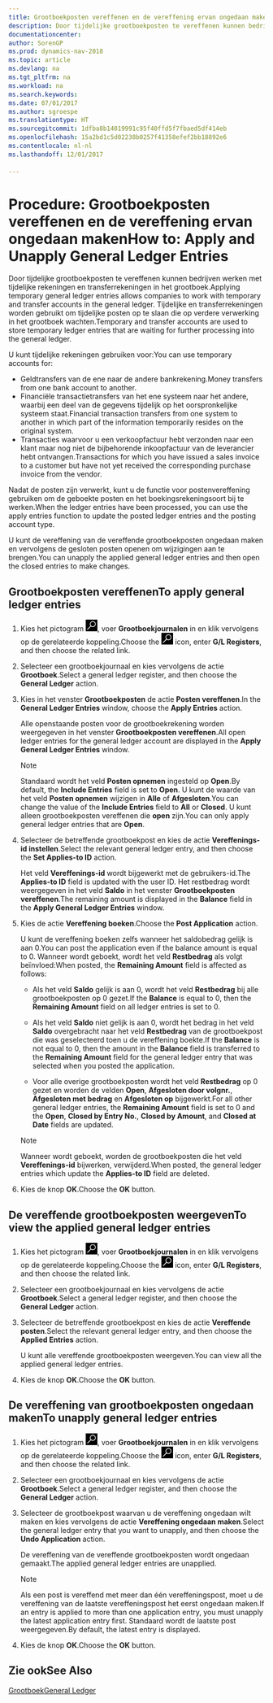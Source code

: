 ```yaml
---
title: Grootboekposten vereffenen en de vereffening ervan ongedaan maken
description: Door tijdelijke grootboekposten te vereffenen kunnen bedrijven werken met tijdelijke rekeningen en transferrekeningen in het grootboek. Tijdelijke en transferrekeningen worden gebruikt om tijdelijke posten op te slaan die op verdere verwerking in het grootboek wachten.
documentationcenter: 
author: SorenGP
ms.prod: dynamics-nav-2018
ms.topic: article
ms.devlang: na
ms.tgt_pltfrm: na
ms.workload: na
ms.search.keywords: 
ms.date: 07/01/2017
ms.author: sgroespe
ms.translationtype: HT
ms.sourcegitcommit: 1dfba8b14019991c95f40ffd5f7fbaed5df414eb
ms.openlocfilehash: 15a2bd1c5d02238b0257f41358efef2bb18892e6
ms.contentlocale: nl-nl
ms.lasthandoff: 12/01/2017

---
```

# <a name="how-to-apply-and-unapply-general-ledger-entries"></a><span data-ttu-id="905c5-104">Procedure: Grootboekposten vereffenen en de vereffening ervan ongedaan maken</span><span class="sxs-lookup"><span data-stu-id="905c5-104">How to: Apply and Unapply General Ledger Entries</span></span>
<span data-ttu-id="905c5-105">Door tijdelijke grootboekposten te vereffenen kunnen bedrijven werken met tijdelijke rekeningen en transferrekeningen in het grootboek.</span><span class="sxs-lookup"><span data-stu-id="905c5-105">Applying temporary general ledger entries allows companies to work with temporary and transfer accounts in the general ledger.</span></span> <span data-ttu-id="905c5-106">Tijdelijke en transferrekeningen worden gebruikt om tijdelijke posten op te slaan die op verdere verwerking in het grootboek wachten.</span><span class="sxs-lookup"><span data-stu-id="905c5-106">Temporary and transfer accounts are used to store temporary ledger entries that are waiting for further processing into the general ledger.</span></span>  

<span data-ttu-id="905c5-107">U kunt tijdelijke rekeningen gebruiken voor:</span><span class="sxs-lookup"><span data-stu-id="905c5-107">You can use temporary accounts for:</span></span>  

- <span data-ttu-id="905c5-108">Geldtransfers van de ene naar de andere bankrekening.</span><span class="sxs-lookup"><span data-stu-id="905c5-108">Money transfers from one bank account to another.</span></span>  
- <span data-ttu-id="905c5-109">Financiële transactietransfers van het ene systeem naar het andere, waarbij een deel van de gegevens tijdelijk op het oorspronkelijke systeem staat.</span><span class="sxs-lookup"><span data-stu-id="905c5-109">Financial transaction transfers from one system to another in which part of the information temporarily resides on the original system.</span></span>  
- <span data-ttu-id="905c5-110">Transacties waarvoor u een verkoopfactuur hebt verzonden naar een klant maar nog niet de bijbehorende inkoopfactuur van de leverancier hebt ontvangen.</span><span class="sxs-lookup"><span data-stu-id="905c5-110">Transactions for which you have issued a sales invoice to a customer but have not yet received the corresponding purchase invoice from the vendor.</span></span>  

<span data-ttu-id="905c5-111">Nadat de posten zijn verwerkt, kunt u de functie voor postenvereffening gebruiken om de geboekte posten en het boekingsrekeningsoort bij te werken.</span><span class="sxs-lookup"><span data-stu-id="905c5-111">When the ledger entries have been processed, you can use the apply entries function to update the posted ledger entries and the posting account type.</span></span>  

<span data-ttu-id="905c5-112">U kunt de vereffening van de vereffende grootboekposten ongedaan maken en vervolgens de gesloten posten openen om wijzigingen aan te brengen.</span><span class="sxs-lookup"><span data-stu-id="905c5-112">You can unapply the applied general ledger entries and then open the closed entries to make changes.</span></span>  

## <a name="to-apply-general-ledger-entries"></a><span data-ttu-id="905c5-113">Grootboekposten vereffenen</span><span class="sxs-lookup"><span data-stu-id="905c5-113">To apply general ledger entries</span></span>  

1.  <span data-ttu-id="905c5-114">Kies het pictogram ![Zoeken naar pagina of rapport](../../media/ui-search/search_small.png "pictogram Zoeken naar pagina of rapport"), voer **Grootboekjournalen** in en klik vervolgens op de gerelateerde koppeling.</span><span class="sxs-lookup"><span data-stu-id="905c5-114">Choose the ![Search for Page or Report](../../media/ui-search/search_small.png "Search for Page or Report icon") icon, enter **G/L Registers**, and then choose the related link.</span></span>  
2.  <span data-ttu-id="905c5-115">Selecteer een grootboekjournaal en kies vervolgens de actie **Grootboek**.</span><span class="sxs-lookup"><span data-stu-id="905c5-115">Select a general ledger register, and then choose the **General Ledger** action.</span></span>  
3.  <span data-ttu-id="905c5-116">Kies in het venster **Grootboekposten** de actie **Posten vereffenen**.</span><span class="sxs-lookup"><span data-stu-id="905c5-116">In the **General Ledger Entries** window, choose the **Apply Entries** action.</span></span>  

    <span data-ttu-id="905c5-117">Alle openstaande posten voor de grootboekrekening worden weergegeven in het venster **Grootboekposten vereffenen**.</span><span class="sxs-lookup"><span data-stu-id="905c5-117">All open ledger entries for the general ledger account are displayed in the **Apply General Ledger Entries** window.</span></span>  

    > [!NOTE]  
    >  <span data-ttu-id="905c5-118">Standaard wordt het veld **Posten opnemen** ingesteld op **Open**.</span><span class="sxs-lookup"><span data-stu-id="905c5-118">By default, the **Include Entries** field is set to **Open**.</span></span> <span data-ttu-id="905c5-119">U kunt de waarde van het veld **Posten opnemen** wijzigen in **Alle** of **Afgesloten**.</span><span class="sxs-lookup"><span data-stu-id="905c5-119">You can change the value of the **Include Entries** field to **All** or **Closed**.</span></span> <span data-ttu-id="905c5-120">U kunt alleen grootboekposten vereffenen die **open** zijn.</span><span class="sxs-lookup"><span data-stu-id="905c5-120">You can only apply general ledger entries that are **Open**.</span></span>  

4.  <span data-ttu-id="905c5-121">Selecteer de betreffende grootboekpost en kies de actie **Vereffenings-id instellen**.</span><span class="sxs-lookup"><span data-stu-id="905c5-121">Select the relevant general ledger entry, and then choose the **Set Applies-to ID** action.</span></span>  

    <span data-ttu-id="905c5-122">Het veld **Vereffenings-id** wordt bijgewerkt met de gebruikers-id.</span><span class="sxs-lookup"><span data-stu-id="905c5-122">The **Applies-to ID** field is updated with the user ID.</span></span> <span data-ttu-id="905c5-123">Het restbedrag wordt weergegeven in het veld **Saldo** in het venster **Grootboekposten vereffenen**.</span><span class="sxs-lookup"><span data-stu-id="905c5-123">The remaining amount is displayed in the **Balance** field in the **Apply General Ledger Entries** window.</span></span>  
5.  <span data-ttu-id="905c5-124">Kies de actie **Vereffening boeken**.</span><span class="sxs-lookup"><span data-stu-id="905c5-124">Choose the **Post Application** action.</span></span>  

    <span data-ttu-id="905c5-125">U kunt de vereffening boeken zelfs wanneer het saldobedrag gelijk is aan 0.</span><span class="sxs-lookup"><span data-stu-id="905c5-125">You can post the application even if the balance amount is equal to 0.</span></span> <span data-ttu-id="905c5-126">Wanneer wordt geboekt, wordt het veld **Restbedrag** als volgt beïnvloed:</span><span class="sxs-lookup"><span data-stu-id="905c5-126">When posted, the **Remaining Amount** field is affected as follows:</span></span>  

    - <span data-ttu-id="905c5-127">Als het veld **Saldo** gelijk is aan 0, wordt het veld **Restbedrag** bij alle grootboekposten op 0 gezet.</span><span class="sxs-lookup"><span data-stu-id="905c5-127">If the **Balance** is equal to 0, then the **Remaining Amount** field on all ledger entries is set to 0.</span></span>  

    - <span data-ttu-id="905c5-128">Als het veld **Saldo** niet gelijk is aan 0, wordt het bedrag in het veld **Saldo** overgebracht naar het veld **Restbedrag** van de grootboekpost die was geselecteerd toen u de vereffening boekte.</span><span class="sxs-lookup"><span data-stu-id="905c5-128">If the **Balance** is not equal to 0, then the amount in the **Balance** field is transferred to the **Remaining Amount** field for the general ledger entry that was selected when you posted the application.</span></span>  

    - <span data-ttu-id="905c5-129">Voor alle overige grootboekposten wordt het veld **Restbedrag** op 0 gezet en worden de velden **Open**, **Afgesloten door volgnr.**, **Afgesloten met bedrag** en **Afgesloten op** bijgewerkt.</span><span class="sxs-lookup"><span data-stu-id="905c5-129">For all other general ledger entries, the **Remaining Amount** field is set to 0 and the **Open**, **Closed by Entry No.**, **Closed by Amount**, and **Closed at Date** fields are updated.</span></span>  

    > [!NOTE]  
    >  <span data-ttu-id="905c5-130">Wanneer wordt geboekt, worden de grootboekposten die het veld **Vereffenings-id** bijwerken, verwijderd.</span><span class="sxs-lookup"><span data-stu-id="905c5-130">When posted, the general ledger entries which update the **Applies-to ID** field are deleted.</span></span>  

6.  <span data-ttu-id="905c5-131">Kies de knop **OK**.</span><span class="sxs-lookup"><span data-stu-id="905c5-131">Choose the **OK** button.</span></span>  

## <a name="to-view-the-applied-general-ledger-entries"></a><span data-ttu-id="905c5-132">De vereffende grootboekposten weergeven</span><span class="sxs-lookup"><span data-stu-id="905c5-132">To view the applied general ledger entries</span></span>  

1.  <span data-ttu-id="905c5-133">Kies het pictogram ![Zoeken naar pagina of rapport](../../media/ui-search/search_small.png "pictogram Zoeken naar pagina of rapport"), voer **Grootboekjournalen** in en klik vervolgens op de gerelateerde koppeling.</span><span class="sxs-lookup"><span data-stu-id="905c5-133">Choose the ![Search for Page or Report](../../media/ui-search/search_small.png "Search for Page or Report icon") icon, enter **G/L Registers**, and then choose the related link.</span></span>  
2.  <span data-ttu-id="905c5-134">Selecteer een grootboekjournaal en kies vervolgens de actie **Grootboek**.</span><span class="sxs-lookup"><span data-stu-id="905c5-134">Select a general ledger register, and then choose the **General Ledger** action.</span></span>  
3.  <span data-ttu-id="905c5-135">Selecteer de betreffende grootboekpost en kies de actie **Vereffende posten**.</span><span class="sxs-lookup"><span data-stu-id="905c5-135">Select the relevant general ledger entry, and then choose the **Applied Entries** action.</span></span>  

    <span data-ttu-id="905c5-136">U kunt alle vereffende grootboekposten weergeven.</span><span class="sxs-lookup"><span data-stu-id="905c5-136">You can view all the applied general ledger entries.</span></span>  

4.  <span data-ttu-id="905c5-137">Kies de knop **OK**.</span><span class="sxs-lookup"><span data-stu-id="905c5-137">Choose the **OK** button.</span></span>  

## <a name="to-unapply-general-ledger-entries"></a><span data-ttu-id="905c5-138">De vereffening van grootboekposten ongedaan maken</span><span class="sxs-lookup"><span data-stu-id="905c5-138">To unapply general ledger entries</span></span>  

1.  <span data-ttu-id="905c5-139">Kies het pictogram ![Zoeken naar pagina of rapport](../../media/ui-search/search_small.png "pictogram Zoeken naar pagina of rapport"), voer **Grootboekjournalen** in en klik vervolgens op de gerelateerde koppeling.</span><span class="sxs-lookup"><span data-stu-id="905c5-139">Choose the ![Search for Page or Report](../../media/ui-search/search_small.png "Search for Page or Report icon") icon, enter **G/L Registers**, and then choose the related link.</span></span>  
2.  <span data-ttu-id="905c5-140">Selecteer een grootboekjournaal en kies vervolgens de actie **Grootboek**.</span><span class="sxs-lookup"><span data-stu-id="905c5-140">Select a general ledger register, and then choose the **General Ledger** action.</span></span>  
3.  <span data-ttu-id="905c5-141">Selecteer de grootboekpost waarvan u de vereffening ongedaan wilt maken en kies vervolgens de actie **Vereffening ongedaan maken**.</span><span class="sxs-lookup"><span data-stu-id="905c5-141">Select the general ledger entry that you want to unapply, and then choose the **Undo Application** action.</span></span>  

    <span data-ttu-id="905c5-142">De vereffening van de vereffende grootboekposten wordt ongedaan gemaakt.</span><span class="sxs-lookup"><span data-stu-id="905c5-142">The applied general ledger entries are unapplied.</span></span>  

    > [!NOTE]  
    >  <span data-ttu-id="905c5-143">Als een post is vereffend met meer dan één vereffeningspost, moet u de vereffening van de laatste vereffeningspost het eerst ongedaan maken.</span><span class="sxs-lookup"><span data-stu-id="905c5-143">If an entry is applied to more than one application entry, you must unapply the latest application entry first.</span></span> <span data-ttu-id="905c5-144">Standaard wordt de laatste post weergegeven.</span><span class="sxs-lookup"><span data-stu-id="905c5-144">By default, the latest entry is displayed.</span></span>  

4.  <span data-ttu-id="905c5-145">Kies de knop **OK**.</span><span class="sxs-lookup"><span data-stu-id="905c5-145">Choose the **OK** button.</span></span>  

## <a name="see-also"></a><span data-ttu-id="905c5-146">Zie ook</span><span class="sxs-lookup"><span data-stu-id="905c5-146">See Also</span></span>  
[<span data-ttu-id="905c5-147">Grootboek</span><span class="sxs-lookup"><span data-stu-id="905c5-147">General Ledger</span></span>](general-ledger.md)


